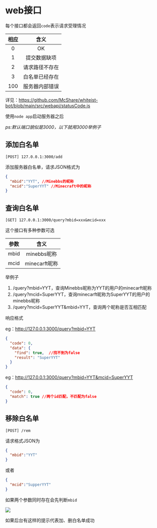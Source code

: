 # web接口

每个接口都会返回`code`表示请求受理情况

|相应|含义|
|:-:|:-:|
|0|OK|
|1|提交数据缺项|
|2|请求路径不存在|
|3|白名单已经存在|
|100|服务器内部错误|

详见：https://github.com/McShare/whiteist-bot/blob/main/src/webapi/statusCode.js

使用`node app`启动服务器之后

*ps:默认端口貌似是3000，以下就用3000举例子*

## 添加白名单

```
[POST] 127.0.0.1:3000/add 
```

添加服务器白名单，请求JSON格式为

``` json
{
  "mbid":"YYT", //Minebbs的昵称
  "mcid":"SuperYYT" //Minecraft中的昵称
}
```

## 查询白名单

```
[GET] 127.0.0.1:3000/query?mbid=xxx&mcid=xxx
```

这个接口有多种参数可选

|参数|含义|
|:-:|:-:|
|mbid|minebbs昵称|
|mcid|minecarft昵称|

举例子
1. /query?mbid=YYT，查询Minebbs昵称为YYT的用户的minecarft昵称
2. /query?mcid=SuperYYT，查询minecarft昵称为SuperYYT的用户的minebbs昵称
3. /query?mcid=SuperYYT&mbid=YYT，查询两个昵称是否互相匹配 

响应格式

eg：http://127.0.0.1:3000/query?mbid=YYT
``` json
{
  "code": 0,
  "data": {
    "find": true,  //找不到为false
    "result": "SuperYYT"
  }
}
```
eg：http://127.0.0.1:3000/query?mbid=YYT&mcid=SuperYYT
``` json
{
  "code": 0,
  "match": true //两个id匹配，不匹配为false
}
```
## 移除白名单

```
[POST] /rem
```

请求格式JSON为

``` json
{
  "mbid":"YYT"
}
```

或者

``` json
{
  "mcid":"SupperYYT"
}
```

如果两个参数同时存在会先判断`mbid`

![](https://s1.ax1x.com/2022/06/21/jSZ5Lj.png)

如果后台有这样的提示代表加、删白名单成功
